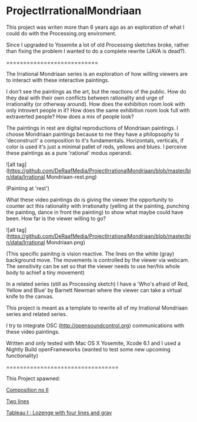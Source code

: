 ProjectIrrationalMondriaan
==========================

This project was writen more than 6 years ago as an exploration of what I could do with the Processing.org enviroment.

Since I upgraded to Yosemite a lot of old Processing sketches broke, rather than fixing the problem I wanted to do a complete rewrite (JAVA is dead?).

===========================

The Irrational Mondriaan series is an exploration of how willing viewers are to interact with these interactive paintings. 

I don't see the paintings as the art, but the reactions of the public. How do they deal with their own conflicts between rationality and urge of irrationality (or otherway around). How does the exhibition room look with only introvert people in it? How does the same exhibition room look full with extraverted people? How does a mix of people look?

The paintings in rest are digital reproductions of Mondriaan paintings. I choose Mondriaan paintings because to me they have a philopsophy to 'deconstruct' a composition to it's fundamentals. Horizontals, verticals, if color is used it's just a minimal pallet of reds, yellows and blues. I perceive these paintings as a pure 'rational' modus operandi.

![alt tag](https://github.com/DeRaafMedia/ProjectIrrationalMondriaan/blob/master/bin/data/Irrational Mondriaan-rest.png)

(Painting at 'rest')

What these video paintings do is giving the viewer the opportunity to counter act this rationality with irrationalty (yelling at the painting, punching the painting, dance in front the painting) to show what maybe could have been. How far is the viewer willing to go?

![alt tag](https://github.com/DeRaafMedia/ProjectIrrationalMondriaan/blob/master/bin/data/Irrational Mondriaan.png)

(This specific painitng is vision reactive. The lines on the white (gray) background move. The movements is controlled by the viewer via webcam. The sensitivity can be set so that the viewer needs to use her/his whole body to achief a tiny movement)

In a related series (still as Processing sketch) I have a 'Who's afraid of Red, Yellow and Blue' by Barnett Newman where the viewer can take a virtual knife to the canvas. 

This project is meant as a template to rewrite all of my Irrational Mondriaan series and related series.

I try to integrate OSC (http://opensoundcontrol.org) communications with these video paintings. 

Written and only tested with Mac OS X Yosemite, Xcode 6.1 and I used a Nightly Build openFrameworks (wanted to test some new upcoming functionality)

=================================

This Project spawned:

[Composition no II](https://github.com/DeRaafMedia/ProjectIrrationalMondriaan-Composition_no_II-)

[Two lines](https://github.com/DeRaafMedia/ProjectIrrationalMondriaan-Two-lines-)

[Tableau I : Lozenge with four lines and gray](https://github.com/DeRaafMedia/ProjectIrrationalMondriaan-Tableau-I--Lozenge-with-four-lines-and-gray-)
